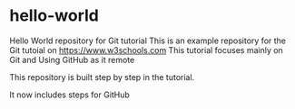 # hello-world

Hello World repository for Git tutorial
This is an example repository for the Git tutoial on https://www.w3schools.com
This tutorial focuses mainly on Git and Using GitHub as it remote

This repository is built step by step in the tutorial.

It now includes steps for GitHub
